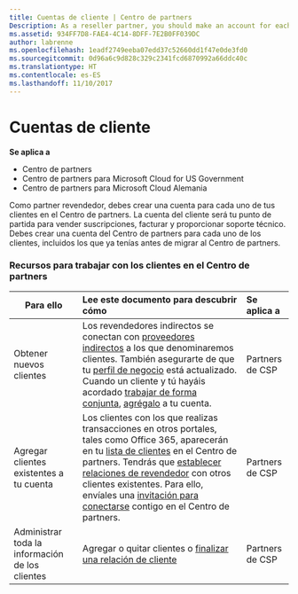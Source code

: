 ```yaml
---
title: Cuentas de cliente | Centro de partners
Description: As a reseller partner, you should make an account for each of your customers in Partner Center. The customer account will be your starting point for selling subscriptions, billing, and providing support.
ms.assetid: 934FF7D8-FAE4-4C14-8DFF-7E2B0FF039DC
author: labrenne
ms.openlocfilehash: 1eadf2749eeba07edd37c52660dd1f47e0de3fd0
ms.sourcegitcommit: 0d96a6c9d828c329c2341fcd6870992a66ddc40c
ms.translationtype: HT
ms.contentlocale: es-ES
ms.lasthandoff: 11/10/2017
---
```

# <a name="customer-accounts"></a>Cuentas de cliente

**Se aplica a**

-  Centro de partners
-  Centro de partners para Microsoft Cloud for US Government
-  Centro de partners para Microsoft Cloud Alemania

Como partner revendedor, debes crear una cuenta para cada uno de tus clientes en el Centro de partners. La cuenta del cliente será tu punto de partida para vender suscripciones, facturar y proporcionar soporte técnico. Debes crear una cuenta del Centro de partners para cada uno de los clientes, incluidos los que ya tenías antes de migrar al Centro de partners.

### <a name="resources-for-working-with-your-customers-on-partner-center"></a>Recursos para trabajar con los clientes en el Centro de partners

|**Para ello**   |**Lee este documento para descubrir cómo**   |**Se aplica a**|
|-----------------|:----------------------------|:--------------|
|Obtener nuevos clientes|Los revendedores indirectos se conectan con [proveedores indirectos](indirect-reseller-tasks-in-partner-center.md) a los que denominaremos clientes. También asegurarte de que tu [perfil de negocio](create-a-marketing-profile.md) está actualizado. Cuando un cliente y tú hayáis acordado [trabajar de forma conjunta](responding-to-referrals.md), [agrégalo](add-a-new-customer.md) a tu cuenta.|Partners de CSP|
|Agregar clientes existentes a tu cuenta   | Los clientes con los que realizas transacciones en otros portales, tales como Office 365, aparecerán en tu [lista de clientes](see-your-customer-list.md) en el Centro de partners. Tendrás que [establecer relaciones de revendedor](indirect-reseller-tasks-in-partner-center.md) con otros clientes existentes. Para ello, envíales una [invitación para conectarse](responding-to-referrals.md) contigo en el Centro de partners.   | Partners de CSP   |
|Administrar toda la información de los clientes   | Agregar o quitar clientes o [finalizar una relación de cliente](remove-a-relationship.md)|   Partners de CSP |